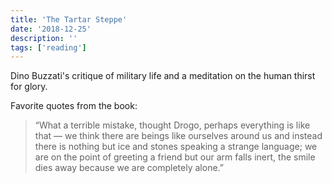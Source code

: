 ```yaml
---
title: 'The Tartar Steppe'
date: '2018-12-25'
description: ''
tags: ['reading']
---
```


Dino Buzzati's critique of military life and a meditation on the human thirst for glory.

Favorite quotes from the book:

> “What a terrible mistake, thought Drogo, perhaps everything is like that — we think there are beings like ourselves around us and instead there is nothing but ice and stones speaking a strange language; we are on the point of greeting a friend but our arm falls inert, the smile dies away because we are completely alone.”
